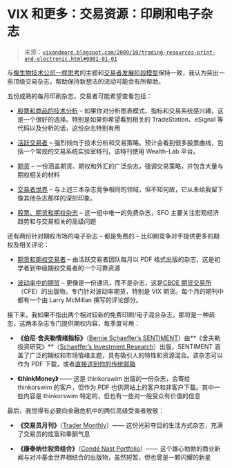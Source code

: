 <!--yml

category: 未分类

date: 2024-05-18 17:25:22

-->

# VIX 和更多：交易资源：印刷和电子杂志

> 来源：[`vixandmore.blogspot.com/2009/10/trading-resources-print-and-electronic.html#0001-01-01`](http://vixandmore.blogspot.com/2009/10/trading-resources-print-and-electronic.html#0001-01-01)

与[像生物技术公司一样思考](http://vixandmore.blogspot.com/2009/09/comfort-zones-focus-and-thinking-like.html)的主题和[交易者发展阶段模型](http://vixandmore.blogspot.com/search/label/trader%20stage%20development%20model)保持一致，我认为突出一些顶级交易杂志，帮助保持新想法的流动可能会有所帮助。

五份成熟的每月印刷杂志，交易者可能希望查看包括：

+   [股票和商品的技术分析](http://www.traders.com/S&C_homepg.html) – 如果你对分析图表模式、指标和交易系统感兴趣，这是一个很好的选择。特别是如果你希望看到相关的 TradeStation、eSignal 等代码以及分析的话，这份杂志特别有用

+   [活跃交易者](http://www.activetradermag.com/) – 强烈倾向于技术分析和交易策略。预计会看到很多股票曲线，包括一个常规的交易系统实验室特刊，该特刊使用 Wealth-Lab 平台。

+   [期货](http://www.futuresmag.com/Pages/default.aspx) – 一份涵盖期货、期权和外汇的广泛杂志，强调交易策略，并包含大量与期权相关的材料

+   [交易者世界](http://www.tradersworld.com/) – 与上述三本杂志竞争相同的领域，但不知何故，它从未给我留下像其他杂志那样的深刻印象。

+   [股票、期货和期权杂志](http://www.sfomag.com/) – 这一组中唯一的免费杂志，SFO 主要关注宏观经济趋势和与交易相关的高级问题

还有两份针对期权市场的电子杂志 – 都是免费的 – 比印刷竞争对手提供更多的期权及相关评论：

+   [期货和期权交易者](http://www.futuresandoptionstrader.com/) – 由活跃交易者团队每月以 PDF 格式出版的杂志，这是初学者到中级期权交易者的一个可靠资源

+   [波动率中的期货](http://cfe.cboe.com/aboutcfe/volatilitynewsletter.aspx) – 更像是一份通讯，而不是杂志，这是[CBOE 期货交易所](http://cfe.cboe.com/default.aspx)（CFE）的出版物，专门针对波动率期货，特别是 VIX 期货。每个月的期刊中都有一个由 Larry McMillan 撰写的评论部分。

接下来，我如果不指出两个相对较新的免费印刷/电子混合杂志，那将是一种疏忽，这两本杂志专门提供期权内容，每季度可用：

+   **《伯尼·舍夫勒情绪指标》**（[Bernie Schaeffer’s SENTIMENT](http://www.schaeffersresearch.com/sentiment/)）由**《舍夫勒投资研究》**（[Schaeffer’s Investment Research](http://www.schaeffersresearch.com/)）出版，SENTIMENT 涵盖了广泛的期权和市场情绪主题，具有吸引人的特性和资源混合。该杂志可以作为 PDF 下载，或者[直接送到你的传统邮箱](http://www.schaeffersresearch.com/ajax/SentimentSignUp.aspx?CODE=MAGDG09MAJLINK)

+   **《thinkMoney》** —— 这是 thinkorswim 出版的一份杂志，会寄给 thinkorswim 的客户，但作为 PDF 也供网站上的客户和非客户下载。其中一些内容是 thinkorswim 特定的，但也有一些对一般受众有价值的信息

最后，我觉得有必要向金融危机中的两位高级受害者致敬：

+   **《交易员月刊》**（[Trader Monthly](http://en.wikipedia.org/wiki/Trader_Monthly)）—— 这份光彩夺目的生活方式杂志，充满了交易员的炫富和睾酮气息

+   **《康泰纳仕投资组合》**（[Condé Nast Portfolio](http://en.wikipedia.org/wiki/Cond%C3%A9_Nast_Portfolio)）—— 这个雄心勃勃的商业新闻与对冲基金世界相结合的出版物，虽然短暂，但也曾是一颗闪耀的新星

